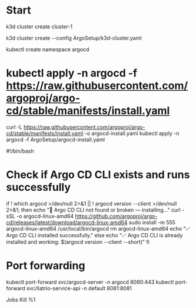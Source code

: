 
# Start
k3d cluster create cluster-1

k3d cluster create --config ArgoSetup/k3d-cluster.yaml

kubectl create namespace argocd
# kubectl apply -n argocd -f https://raw.githubusercontent.com/argoproj/argo-cd/stable/manifests/install.yaml
curl -L https://raw.githubusercontent.com/argoproj/argo-cd/stable/manifests/install.yaml -o argocd-install.yaml
kubectl apply -n argocd -f ArgoSetup/argocd-install.yaml

#!/bin/bash

# Check if Argo CD CLI exists and runs successfully
if ! which argocd >/dev/null 2>&1 || ! argocd version --client >/dev/null 2>&1; then
  echo "🔧 Argo CD CLI not found or broken — installing..."
  curl -sSL -o argocd-linux-amd64 https://github.com/argoproj/argo-cd/releases/latest/download/argocd-linux-amd64
  sudo install -m 555 argocd-linux-amd64 /usr/local/bin/argocd
  rm argocd-linux-amd64
  echo "✅ Argo CD CLI installed successfully."
else
  echo "✅ Argo CD CLI is already installed and working: $(argocd version --client --short)"
fi





# Port forwarding
kubectl port-forward svc/argocd-server -n argocd 8080:443
kubectl port-forward svc/liatrio-service-api -n default 8081:8081

Jobs
Kill %1